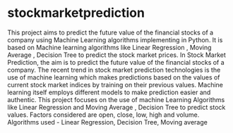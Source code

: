 # stockmarketprediction
This project aims to predict the future value of the financial stocks of a company using Machine Learning algorithms implementing in Python.
It is based on Machine learning algorithms like Linear Regression , Moving Average , Decision Tree to predict the stock market prices.
In Stock Market Prediction, the aim is to predict the future value of the financial stocks of a company. The recent trend in stock market prediction technologies is the use of machine learning which makes predictions based on the values of current stock market indices by training on their previous values. Machine learning itself employs different models to make prediction easier and authentic. This project focuses on the use of machine Learning Algorithms like Linear Regression and Moving Average , Decision Tree to predict stock values. Factors considered are open, close, low, high and volume.
Algorithms used - Linear Regression, Decision Tree, Moving average

